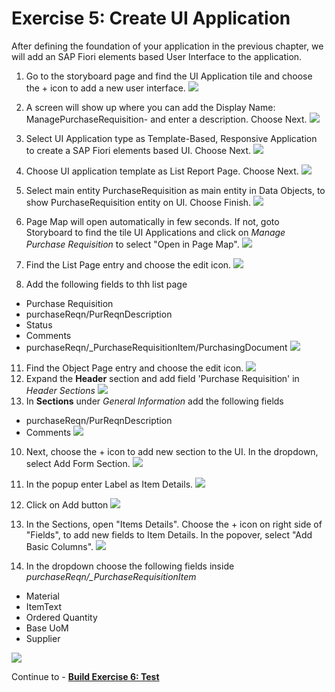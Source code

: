 # Exercise 5: Create UI Application
After defining the foundation of your application in the previous chapter, we will add an SAP Fiori elements based User Interface to the application.

1. Go to the storyboard page and find the UI Application tile and choose the + icon to add a new user interface.
![](images/UI_001.png)

2. A screen will show up where you can add the Display Name: ManagePurchaseRequisition-<Your-User-ID> and enter a description. Choose Next.
![](images/UI_002.png)

3. Select UI Application type as Template-Based, Responsive Application to create a SAP Fiori elements based UI. Choose Next.
![](images/UI_003.png)

4. Choose UI application template as List Report Page. Choose Next.
![](images/UI_004.png)

5. Select main entity PurchaseRequisition as main entity in Data Objects, to show PurchaseRequisition entity on UI. Choose Finish.
![](images/UI_005.png)

6. Page Map will open automatically in few seconds. If not, goto Storyboard to find the tile UI Applications and click on *Manage Purchase Requisition* to select "Open in Page Map".
![](images/UI_006.png)
   
7. Find the List Page entry and choose the edit icon.
![](images/UI_007.png)
   
9. Add the following fields to thh list page

- Purchase Requisition
- purchaseReqn/PurReqnDescription
- Status
- Comments
- purchaseReqn/_PurchaseRequisitionItem/PurchasingDocument
![](images/UI_008.png)
11. Find the Object Page entry and choose the edit icon.
![](images/UI_009.png)
8. Expand the **Header** section and add field 'Purchase Requisition' in *Header Sections*
![](images/UI_010.png)  
9. In **Sections** under *General Information* add the following fields
- purchaseReqn/PurReqnDescription
- Comments
![](images/UI_011.png)

10. Next, choose the + icon to add new section to the UI. In the dropdown, select Add Form Section.
![](images/UI_012.png)   
11. In the popup enter Label as Item Details.
![](images/UI_013.png)      
10. Click on Add button
![](images/UI_014.png)  
11. In the Sections, open "Items Details". Choose the + icon on right side of "Fields", to add new fields to Item Details. In the popover, select "Add Basic Columns".
![](images/UI_015.png)  

12. In the dropdown choose the following fields inside *purchaseReqn/_PurchaseRequisitionItem*

- Material
- ItemText
- Ordered Quantity
- Base UoM
- Supplier
  
![](images/UI_016.png)  


Continue to - **[Build Exercise 6: Test](../../../buildcode/exercises/ex6/README.md)**
